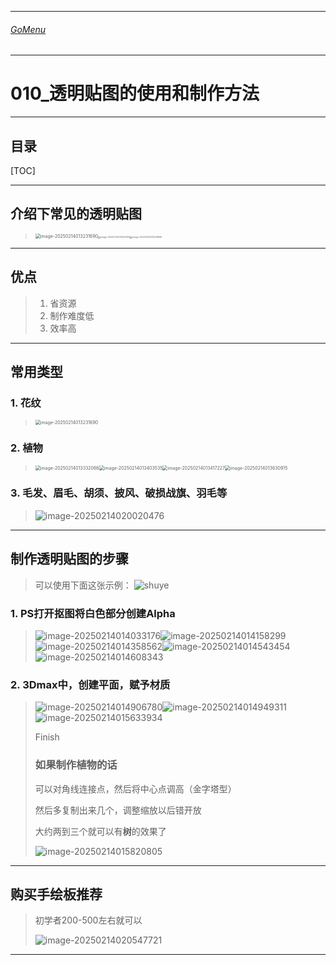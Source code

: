 

___________________________________________________________________________________________
###### [GoMenu](../3DMaxBasicsMenu.md)
___________________________________________________________________________________________
# 010_透明贴图的使用和制作方法


___________________________________________________________________________________________


## 目录

[TOC]


------

## 介绍下常见的透明贴图

> <img src="./Image/3DMaxBaseV010/image-20250214013231690.png" alt="image-20250214013231690" style="zoom: 50%;" /><img src="./Image/3DMaxBaseV010/image-20250214013026404.png" alt="image-20250214013026404" style="zoom: 25%;" /><img src="./Image/3DMaxBaseV010/image-20250214013048685.png" alt="image-20250214013048685" style="zoom:25%;" />

------

## 优点

> 1. 省资源
> 2. 制作难度低
> 3. 效率高

------

## 常用类型

### 1. 花纹

> <img src="./Image/3DMaxBaseV010/image-20250214013231690.png" alt="image-20250214013231690" style="zoom: 50%;" />

### 2. 植物

> <img src="./Image/3DMaxBaseV010/image-20250214013332066.png" alt="image-20250214013332066" style="zoom:50%;" /><img src="./Image/3DMaxBaseV010/image-20250214013403535.png" alt="image-20250214013403535" style="zoom:50%;" /><img src="./Image/3DMaxBaseV010/image-20250214013417227.png" alt="image-20250214013417227" style="zoom:50%;" /><img src="./Image/3DMaxBaseV010/image-20250214013630915.png" alt="image-20250214013630915" style="zoom:50%;" />

### 3. 毛发、眉毛、胡须、披风、破损战旗、羽毛等

> ![image-20250214020020476](./Image/3DMaxBaseV010/image-20250214020020476.png)

------

## 制作透明贴图的步骤

> 可以使用下面这张示例：
> ![shuye](./Image/3DMaxBaseV010/shuye.jpg)

### 1. PS打开抠图将白色部分创建Alpha

> ![image-20250214014033176](./Image/3DMaxBaseV010/image-20250214014033176.png)![image-20250214014158299](./Image/3DMaxBaseV010/image-20250214014158299.png)![image-20250214014358562](./Image/3DMaxBaseV010/image-20250214014358562.png)![image-20250214014543454](./Image/3DMaxBaseV010/image-20250214014543454.png)![image-20250214014608343](./Image/3DMaxBaseV010/image-20250214014608343.png)

### 2. 3Dmax中，创建平面，赋予材质

> ![image-20250214014906780](./Image/3DMaxBaseV010/image-20250214014906780.png)![image-20250214014949311](./Image/3DMaxBaseV010/image-20250214014949311.png)![image-20250214015633934](./Image/3DMaxBaseV010/image-20250214015633934.png)
>
> Finish
>
> ### 如果制作植物的话
>
> 可以对角线连接点，然后将中心点调高（金字塔型）
>
> 然后多复制出来几个，调整缩放以后错开放
>
> 大约两到三个就可以有**树**的效果了
>
> ![image-20250214015820805](./Image/3DMaxBaseV010/image-20250214015820805.png)

------

## 购买手绘板推荐

> 初学者200-500左右就可以
>
> ![image-20250214020547721](./Image/3DMaxBaseV010/image-20250214020547721.png)

------

